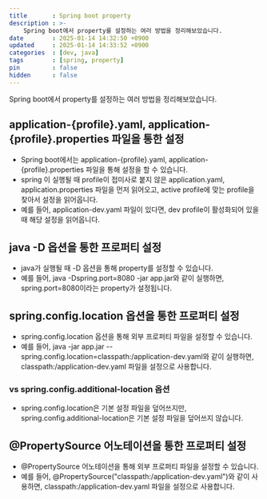 ```yaml
---
title       : Spring boot property
description : >-
    Spring boot에서 property를 설정하는 여러 방법을 정리해보았습니다.
date        : 2025-01-14 14:32:50 +0900
updated     : 2025-01-14 14:33:52 +0900
categories  : [dev, java]
tags        : [spring, property]
pin         : false
hidden      : false
---
```


Spring boot에서 property를 설정하는 여러 방법을 정리해보았습니다.

## application-{profile}.yaml, application-{profile}.properties 파일을 통한 설정
- Spring boot에서는 application-{profile}.yaml, application-{profile}.properties 파일을 통해 설정을 할 수 있습니다.
- spring 이 실행될 때 profile이 접미사로 붙지 않은 application.yaml, application.properties 파일을 먼저 읽어오고, active profile에 맞는 profile을 찾아서 설정을 읽어옵니다.
- 예를 들어, application-dev.yaml 파일이 있다면, dev profile이 활성화되어 있을 때 해당 설정을 읽어옵니다.

## java -D 옵션을 통한 프로퍼티 설정
- java가 실행될 때 -D 옵션을 통해 property를 설정할 수 있습니다.
- 예를 들어, java -Dspring.port=8080 -jar app.jar와 같이 실행하면, spring.port=8080이라는 property가 설정됩니다.

## spring.config.location 옵션을 통한 프로퍼티 설정
- spring.config.location 옵션을 통해 외부 프로퍼티 파일을 설정할 수 있습니다.
- 예를 들어, java -jar app.jar --spring.config.location=classpath:/application-dev.yaml와 같이 실행하면, classpath:/application-dev.yaml 파일을 설정으로 사용합니다.

### vs spring.config.additional-location 옵션
- spring.config.location은 기본 설정 파일을 덮어쓰지만, spring.config.additional-location은 기본 설정 파일을 덮어쓰지 않습니다.

## @PropertySource 어노테이션을 통한 프로퍼티 설정
- @PropertySource 어노테이션을 통해 외부 프로퍼티 파일을 설정할 수 있습니다.
- 예를 들어, @PropertySource("classpath:/application-dev.yaml")와 같이 사용하면, classpath:/application-dev.yaml 파일을 설정으로 사용합니다.

